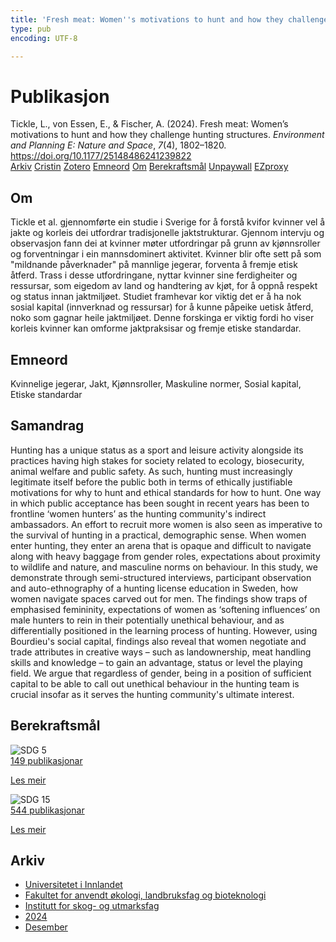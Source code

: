 ```yaml
---
title: 'Fresh meat: Women''s motivations to hunt and how they challenge hunting structures'
type: pub
encoding: UTF-8

---
```

<h1>Publikasjon</h1>
<article id="csl-bib-container-FYESJG93" class="csl-bib-container">
  <div class="csl-bib-body"> <div class="csl-entry">Tickle, L., von Essen, E., &#38; Fischer, A. (2024). Fresh meat: Women’s motivations to hunt and how they challenge hunting structures. <i>Environment and Planning E: Nature and Space</i>, <i>7</i>(4), 1802–1820. <a href="https://doi.org/10.1177/25148486241239822">https://doi.org/10.1177/25148486241239822</a></div> </div>
  <div class="csl-bib-buttons">
    <a href="#taxonomy-article-FYESJG93" alt="archive" class="csl-bib-button">Arkiv</a>
    <a href="https://app.cristin.no/results/show.jsf?id=2334490" alt="Cristin" class="csl-bib-button">Cristin</a>
    <a href="http://zotero.org/groups/5881554/items/FYESJG93" alt="Zotero" class="csl-bib-button">Zotero</a>
    <a href="#keywords-article-FYESJG93" alt="keywords" class="csl-bib-button">Emneord</a>
    <a href="#about-article-FYESJG93" alt="about_pub" class="csl-bib-button">Om</a>
    <a href="#sdg-article-FYESJG93" alt="sdg" class="csl-bib-button">Berekraftsmål</a>
    <a href="https://journals.sagepub.com/doi/pdf/10.1177/25148486241239822" alt="Unpaywall" class="csl-bib-button">Unpaywall</a>
    <a href="https://journals.sagepub.com/doi/pdf/10.1177/25148486241239822" alt="EZproxy" class="csl-bib-button">EZproxy</a>
  </div>
  <div id="csl-bib-meta-container-FYESJG93"></div>
</article>
<div id="csl-bib-meta-FYESJG93" class="csl-bib-meta">
  <article id="about-article-FYESJG93" class="about_pub-article">
    <h1>Om</h1>
    Tickle et al. gjennomførte ein studie i Sverige for å forstå kvifor kvinner vel å jakte og korleis dei utfordrar tradisjonelle jaktstrukturar. Gjennom intervju og observasjon fann dei at kvinner møter utfordringar på grunn av kjønnsroller og forventningar i ein mannsdominert aktivitet. Kvinner blir ofte sett på som "mildnande påverknader" på mannlige jegerar, forventa å fremje etisk åtferd. Trass i desse utfordringane, nyttar kvinner sine ferdigheiter og ressursar, som eigedom av land og handtering av kjøt, for å oppnå respekt og status innan jaktmiljøet. Studiet framhevar kor viktig det er å ha nok sosial kapital (innverknad og ressursar) for å kunne påpeike uetisk åtferd, noko som gagnar heile jaktmiljøet. Denne forskinga er viktig fordi ho viser korleis kvinner kan omforme jaktpraksisar og fremje etiske standardar.
  </article>
  <article id="keywords-article-FYESJG93" class="keywords-article">
    <h1>Emneord</h1>
    Kvinnelige jegerar, Jakt, Kjønnsroller, Maskuline normer, Sosial kapital, Etiske standardar
  </article>
  <article id="abstract-article-FYESJG93" class="abstract-article">
    <h1>Samandrag</h1>
    Hunting has a unique status as a sport and leisure activity alongside its practices having high stakes for society related to ecology, biosecurity, animal welfare and public safety. As such, hunting must increasingly legitimate itself before the public both in terms of ethically justifiable motivations for why to hunt and ethical standards for how to hunt. One way in which public acceptance has been sought in recent years has been to frontline ‘women hunters’ as the hunting community's indirect ambassadors. An effort to recruit more women is also seen as imperative to the survival of hunting in a practical, demographic sense. When women enter hunting, they enter an arena that is opaque and difficult to navigate along with heavy baggage from gender roles, expectations about proximity to wildlife and nature, and masculine norms on behaviour. In this study, we demonstrate through semi-structured interviews, participant observation and auto-ethnography of a hunting license education in Sweden, how women navigate spaces carved out for men. The findings show traps of emphasised femininity, expectations of women as ‘softening influences’ on male hunters to rein in their potentially unethical behaviour, and as differentially positioned in the learning process of hunting. However, using Bourdieu's social capital, findings also reveal that women negotiate and trade attributes in creative ways – such as landownership, meat handling skills and knowledge – to gain an advantage, status or level the playing field. We argue that regardless of gender, being in a position of sufficient capital to be able to call out unethical behaviour in the hunting team is crucial insofar as it serves the hunting community's ultimate interest.
  </article>
  <article id="sdg-article-FYESJG93" class="sdg-article">
    <h1>Berekraftsmål</h1>
    <div class="sdg-container"><div id="sdg5" class="sdg">
        <img src="{{< params subfolder >}}images/sdg/sdg05_nn.png" class="image" alt="SDG 5">
        <div class="sdg-overlay">
          <a href="{{< params subfolder >}}nn/archive/?sdg=5#archive" class="sdg-publication-count"><span>149</span> publikasjonar</a>
          <p><a href="https://fn.no/om-fn/fns-baerekraftsmaal/likestilling-mellom-kjoennene?lang=nno-NO" class="sdg-read-more">Les meir</a></p>
        </div>
      </div> <div id="sdg15" class="sdg">
        <img src="{{< params subfolder >}}images/sdg/sdg15_nn.png" class="image" alt="SDG 15">
        <div class="sdg-overlay">
          <a href="{{< params subfolder >}}nn/archive/?sdg=15#archive" class="sdg-publication-count"><span>544</span> publikasjonar</a>
          <p><a href="https://fn.no/om-fn/fns-baerekraftsmaal/livet-paa-land?lang=nno-NO" class="sdg-read-more">Les meir</a></p>
        </div>
      </div></div>
  </article>
  <article id="taxonomy-article-FYESJG93" class="taxonomy-article">
    <h1>Arkiv</h1>
    <ul>
      <li><a href="{{< params subfolder >}}nn/archive/?key=3DCRN523">Universitetet i Innlandet</a></li>
      <li><a href="{{< params subfolder >}}nn/archive/?key=T77LXH6D">Fakultet for anvendt økologi, landbruksfag og bioteknologi</a></li>
      <li><a href="{{< params subfolder >}}nn/archive/?key=7TRARPE3">Institutt for skog- og utmarksfag</a></li>
      <li><a href="{{< params subfolder >}}nn/archive/?key=A4XX8HDP">2024</a></li>
      <li><a href="{{< params subfolder >}}nn/archive/?key=3ADXSI9P">Desember</a></li>
    </ul>
  </article>
</div>
